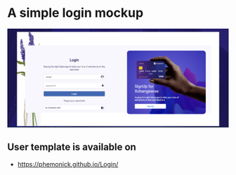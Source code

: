 # A simple login mockup
<img width="1440" alt="Hellobooks-screenshot" src="/assets/login.png">
<br />

## User template is available on
- https://phemonick.github.io/Login/
